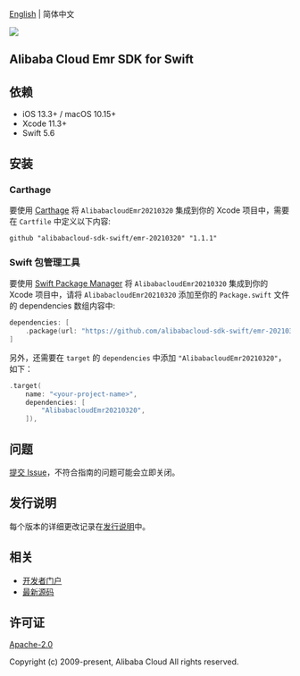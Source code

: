 [English](README.md) | 简体中文

![](https://aliyunsdk-pages.alicdn.com/icons/AlibabaCloud.svg)

## Alibaba Cloud Emr SDK for Swift

## 依赖

- iOS 13.3+ / macOS 10.15+
- Xcode 11.3+
- Swift 5.6

## 安装

### Carthage

要使用 [Carthage](https://github.com/Carthage/Carthage) 将 `AlibabacloudEmr20210320` 集成到你的 Xcode 项目中，需要在 `Cartfile` 中定义以下内容:

```ogdl
github "alibabacloud-sdk-swift/emr-20210320" "1.1.1"
```

### Swift 包管理工具

要使用 [Swift Package Manager](https://swift.org/package-manager/) 将 `AlibabacloudEmr20210320` 集成到你的 Xcode 项目中，请将 `AlibabacloudEmr20210320` 添加至你的 `Package.swift` 文件的 dependencies 数组内容中:

```swift
dependencies: [
    .package(url: "https://github.com/alibabacloud-sdk-swift/emr-20210320.git", from: "1.1.1")
]
```

另外，还需要在 `target` 的 `dependencies` 中添加 `"AlibabacloudEmr20210320"`，如下：

```swift
.target(
    name: "<your-project-name>",
    dependencies: [
        "AlibabacloudEmr20210320",
    ]),
```

## 问题

[提交 Issue](https://github.com/alibabacloud-sdk-swift/emr-20210320/issues/new)，不符合指南的问题可能会立即关闭。

## 发行说明

每个版本的详细更改记录在[发行说明](./ChangeLog.txt)中。

## 相关

* [开发者门户](https://next.api.aliyun.com/home)
* [最新源码](https://github.com/alibabacloud-sdk-swift/emr-20210320)

## 许可证

[Apache-2.0](http://www.apache.org/licenses/LICENSE-2.0)

Copyright (c) 2009-present, Alibaba Cloud All rights reserved.
